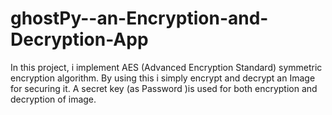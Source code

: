 # ghostPy--an-Encryption-and-Decryption-App
In this project, i implement AES (Advanced Encryption Standard) symmetric encryption algorithm. By using this i simply encrypt and decrypt an Image for securing it. A secret key (as Password )is used for both encryption and decryption of image.
